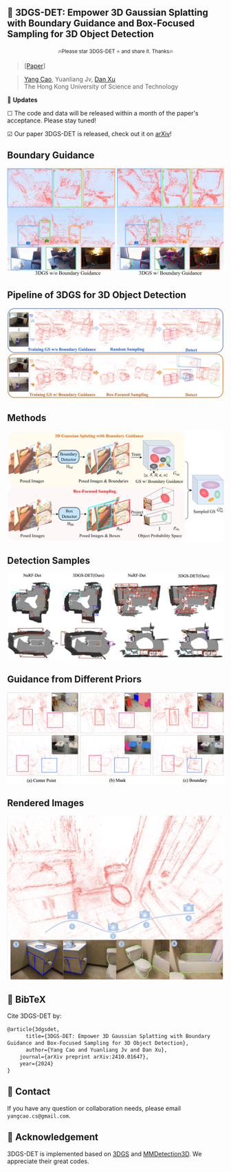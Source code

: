 ## :book: 3DGS-DET: Empower 3D Gaussian Splatting with Boundary Guidance and Box-Focused Sampling for 3D Object Detection
<p align="center">
  <small> 🔥Please star 3DGS-DET ⭐ and share it. Thanks🔥 </small>
</p>

> [[Paper](https://arxiv.org/abs/2410.01647)] &emsp;  <br>
<!-- > [Yang Cao](https://yangcaoai.github.io/), Yihan Zeng, [Hang Xu](https://xuhangcn.github.io/), [Dan Xu](https://www.danxurgb.net) <br> -->
<!-- > The Hong Kong University of Science and Technology, Huawei Noah's Ark Lab -->
> [Yang Cao](https://yangcaoai.github.io/), Yuanliang Jv, [Dan Xu](https://www.danxurgb.net) <br>
> The Hong Kong University of Science and Technology<br>

:triangular_flag_on_post: **Updates**  

&#9744; The code and data will be released within a month of the paper's acceptance. Please stay tuned!

&#9745; Our paper 3DGS-DET is released, check out it on [arXiv](https://arxiv.org/abs/2410.01647)! 

## Boundary Guidance
<img src="assets/fig1.png">


## Pipeline of 3DGS for 3D Object Detection
<img src="assets/fig2.png">

## Methods
<img src="assets/fig3.png">

## Detection Samples
<img src="assets/fig4.png">

## Guidance from Different Priors
<img src="assets/fig5.png">

## Rendered Images
<img src="assets/fig6.png">


## :scroll: BibTeX
Cite 3DGS-DET by:
```
@article{3dgsdet,
      title={3DGS-DET: Empower 3D Gaussian Splatting with Boundary Guidance and Box-Focused Sampling for 3D Object Detection}, 
      author={Yang Cao and Yuanliang Jv and Dan Xu},
    journal={arXiv preprint arXiv:2410.01647},
    year={2024}
}
```

## :e-mail: Contact

If you have any question or collaboration needs, please email `yangcao.cs@gmail.com`.

## :scroll: Acknowledgement
3DGS-DET is implemented based on [3DGS](https://github.com/graphdeco-inria/gaussian-splatting) and [MMDetection3D](https://github.com/open-mmlab/mmdetection3d). We appreciate their great codes.
